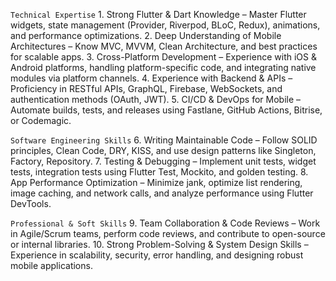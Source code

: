 `Technical Expertise`
	1.	Strong Flutter & Dart Knowledge – Master Flutter widgets, state management (Provider, Riverpod, BLoC, Redux), animations, and performance optimizations.
	2.	Deep Understanding of Mobile Architectures – Know MVC, MVVM, Clean Architecture, and best practices for scalable apps.
	3.	Cross-Platform Development – Experience with iOS & Android platforms, handling platform-specific code, and integrating native modules via platform channels.
	4.	Experience with Backend & APIs – Proficiency in RESTful APIs, GraphQL, Firebase, WebSockets, and authentication methods (OAuth, JWT).
	5.	CI/CD & DevOps for Mobile – Automate builds, tests, and releases using Fastlane, GitHub Actions, Bitrise, or Codemagic.

`Software Engineering Skills`
	6.	Writing Maintainable Code – Follow SOLID principles, Clean Code, DRY, KISS, and use design patterns like Singleton, Factory, Repository.
	7.	Testing & Debugging – Implement unit tests, widget tests, integration tests using Flutter Test, Mockito, and golden testing.
	8.	App Performance Optimization – Minimize jank, optimize list rendering, image caching, and network calls, and analyze performance using Flutter DevTools.

`Professional & Soft Skills`
	9.	Team Collaboration & Code Reviews – Work in Agile/Scrum teams, perform code reviews, and contribute to open-source or internal libraries.
	10.	Strong Problem-Solving & System Design Skills – Experience in scalability, security, error handling, and designing robust mobile applications.
